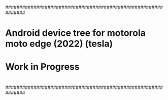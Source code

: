 ###############################################################
#                                                             #
# Android device tree for motorola moto edge (2022) (tesla)   #
#                                                             #
# Work in Progress                                            #
#                                                             #
###############################################################
